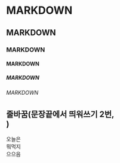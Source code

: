 # MARKDOWN
## MARKDOWN
### MARKDOWN
#### MARKDOWN
##### MARKDOWN
###### MARKDOWN

## 줄바꿈(문장끝에서 띄워쓰기 2번, <br>)
오늘은  
뭐먹지<br>
으으음

